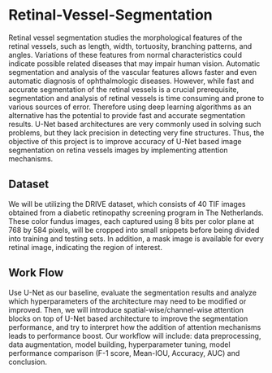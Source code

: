 # Retinal-Vessel-Segmentation

Retinal vessel segmentation studies the morphological features of the retinal vessels, such as length, width, tortuosity, branching patterns, and angles. Variations of these features from normal characteristics could indicate possible related diseases that may impair human vision. Automatic segmentation and analysis of the vascular features allows faster and even automatic diagnosis of ophthalmologic diseases. However, while fast and accurate segmentation of the retinal vessels is a crucial prerequisite, segmentation and analysis of retinal vessels is time consuming and prone to various sources of error. Therefore using deep learning algorithms as an alternative has the potential to provide fast and accurate segmentation results. U-Net based architectures are very commonly used in solving such problems, but they lack precision in detecting very fine structures. Thus, the objective of this project is to improve accuracy of U-Net based image segmentation on retina vessels images by implementing attention mechanisms. 

## Dataset
We will be utilizing the DRIVE dataset, which consists of 40 TIF images obtained from a diabetic retinopathy screening program in The Netherlands. These color fundus images, each captured using 8 bits per color plane at 768 by 584 pixels, will be cropped into small snippets before being divided into training and testing sets. In addition, a mask image is available for every retinal image, indicating the region of interest. 

## Work Flow
Use U-Net as our baseline, evaluate the segmentation results and analyze which hyperparameters of the architecture may need to be modified or improved. Then, we will introduce spatial-wise/channel-wise attention blocks on top of U-Net based architecture to improve the segmentation performance, and try to interpret how the addition of attention mechanisms leads to performance boost. Our workflow will include: data preprocessing, data augmentation, model building, hyperparameter tuning, model performance comparison (F-1 score, Mean-IOU, Accuracy, AUC) and conclusion.
